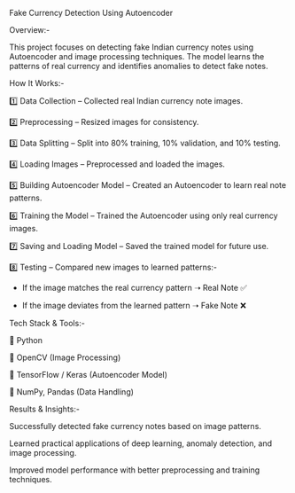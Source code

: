 Fake Currency Detection Using Autoencoder

Overview:-

This project focuses on detecting fake Indian currency notes using Autoencoder and image processing techniques. The model learns the patterns of real currency and identifies anomalies to detect fake notes.

How It Works:-

1️⃣ Data Collection – Collected real Indian currency note images.

2️⃣ Preprocessing – Resized images for consistency.

3️⃣ Data Splitting – Split into 80% training, 10% validation, and 10% testing.

4️⃣ Loading Images – Preprocessed and loaded the images.

5️⃣ Building Autoencoder Model – Created an Autoencoder to learn real note patterns.

6️⃣ Training the Model – Trained the Autoencoder using only real currency images.

7️⃣ Saving and Loading Model – Saved the trained model for future use.

8️⃣ Testing – Compared new images to learned patterns:-

- If the image matches the real currency pattern ➝ Real Note ✅
     
- If the image deviates from the learned pattern ➝ Fake Note ❌

     
Tech Stack & Tools:-

🔹 Python

🔹 OpenCV (Image Processing)

🔹 TensorFlow / Keras (Autoencoder Model)

🔹 NumPy, Pandas (Data Handling)


Results & Insights:-

Successfully detected fake currency notes based on image patterns.

Learned practical applications of deep learning, anomaly detection, and image processing.

Improved model performance with better preprocessing and training techniques.
